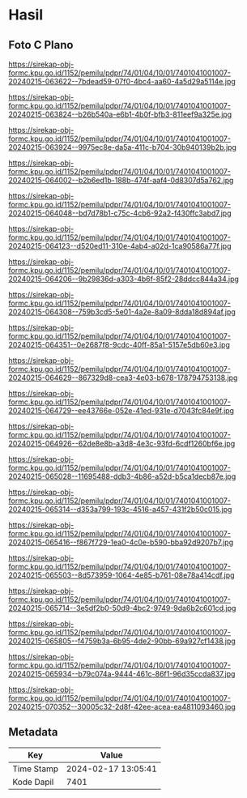 # Hasil

## Foto C Plano

https://sirekap-obj-formc.kpu.go.id/1152/pemilu/pdpr/74/01/04/10/01/7401041001007-20240215-063622--7bdead59-07f0-4bc4-aa60-4a5d29a5114e.jpg

https://sirekap-obj-formc.kpu.go.id/1152/pemilu/pdpr/74/01/04/10/01/7401041001007-20240215-063824--b26b540a-e6b1-4b0f-bfb3-811eef9a325e.jpg

https://sirekap-obj-formc.kpu.go.id/1152/pemilu/pdpr/74/01/04/10/01/7401041001007-20240215-063924--9975ec8e-da5a-411c-b704-30b940139b2b.jpg

https://sirekap-obj-formc.kpu.go.id/1152/pemilu/pdpr/74/01/04/10/01/7401041001007-20240215-064002--b2b6ed1b-188b-474f-aaf4-0d8307d5a762.jpg

https://sirekap-obj-formc.kpu.go.id/1152/pemilu/pdpr/74/01/04/10/01/7401041001007-20240215-064048--bd7d78b1-c75c-4cb6-92a2-f430ffc3abd7.jpg

https://sirekap-obj-formc.kpu.go.id/1152/pemilu/pdpr/74/01/04/10/01/7401041001007-20240215-064123--d520ed11-310e-4ab4-a02d-1ca90586a77f.jpg

https://sirekap-obj-formc.kpu.go.id/1152/pemilu/pdpr/74/01/04/10/01/7401041001007-20240215-064206--9b29836d-a303-4b6f-85f2-28ddcc844a34.jpg

https://sirekap-obj-formc.kpu.go.id/1152/pemilu/pdpr/74/01/04/10/01/7401041001007-20240215-064308--759b3cd5-5e01-4a2e-8a09-8dda18d894af.jpg

https://sirekap-obj-formc.kpu.go.id/1152/pemilu/pdpr/74/01/04/10/01/7401041001007-20240215-064351--0e2687f8-9cdc-40ff-85a1-5157e5db60e3.jpg

https://sirekap-obj-formc.kpu.go.id/1152/pemilu/pdpr/74/01/04/10/01/7401041001007-20240215-064629--867329d8-cea3-4e03-b678-178794753138.jpg

https://sirekap-obj-formc.kpu.go.id/1152/pemilu/pdpr/74/01/04/10/01/7401041001007-20240215-064729--ee43766e-052e-41ed-931e-d7043fc84e9f.jpg

https://sirekap-obj-formc.kpu.go.id/1152/pemilu/pdpr/74/01/04/10/01/7401041001007-20240215-064926--62de8e8b-a3d8-4e3c-93fd-6cdf1260bf6e.jpg

https://sirekap-obj-formc.kpu.go.id/1152/pemilu/pdpr/74/01/04/10/01/7401041001007-20240215-065028--11695488-ddb3-4b86-a52d-b5ca1decb87e.jpg

https://sirekap-obj-formc.kpu.go.id/1152/pemilu/pdpr/74/01/04/10/01/7401041001007-20240215-065314--d353a799-193c-4516-a457-431f2b50c015.jpg

https://sirekap-obj-formc.kpu.go.id/1152/pemilu/pdpr/74/01/04/10/01/7401041001007-20240215-065416--f867f729-1ea0-4c0e-b590-bba92d9207b7.jpg

https://sirekap-obj-formc.kpu.go.id/1152/pemilu/pdpr/74/01/04/10/01/7401041001007-20240215-065503--8d573959-1064-4e85-b761-08e78a414cdf.jpg

https://sirekap-obj-formc.kpu.go.id/1152/pemilu/pdpr/74/01/04/10/01/7401041001007-20240215-065714--3e5df2b0-50d9-4bc2-9749-9da6b2c601cd.jpg

https://sirekap-obj-formc.kpu.go.id/1152/pemilu/pdpr/74/01/04/10/01/7401041001007-20240215-065805--f4759b3a-6b95-4de2-90bb-69a927cf1438.jpg

https://sirekap-obj-formc.kpu.go.id/1152/pemilu/pdpr/74/01/04/10/01/7401041001007-20240215-065934--b79c074a-9444-461c-86f1-96d35ccda837.jpg

https://sirekap-obj-formc.kpu.go.id/1152/pemilu/pdpr/74/01/04/10/01/7401041001007-20240215-070352--30005c32-2d8f-42ee-acea-ea4811093460.jpg


## Metadata

| Key        | Value               |
| ---------- | ------------------- |
| Time Stamp | 2024-02-17 13:05:41 |
| Kode Dapil | 7401                |



